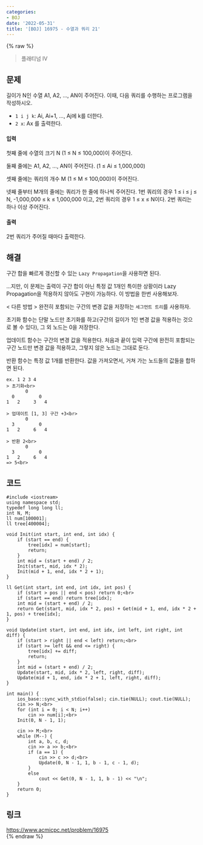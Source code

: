 ```yaml
---
categories:
- BOJ
date: '2022-05-31'
title: '[BOJ] 16975 - 수열과 쿼리 21'
---
```


{% raw %}
> 플래티넘 IV<br>

## 문제
길이가 N인 수열 A1, A2, ..., AN이 주어진다. 이때, 다음 쿼리를 수행하는 프로그램을 작성하시오.

-   `1 i j k`: Ai, Ai+1, ..., Aj에 k를 더한다.
-   `2 x`: Ax 를 출력한다.

#### 입력
첫째 줄에 수열의 크기 N (1 ≤ N ≤ 100,000)이 주어진다.

둘째 줄에는 A1, A2, ..., AN이 주어진다. (1 ≤ Ai ≤ 1,000,000)

셋째 줄에는 쿼리의 개수 M (1 ≤ M ≤ 100,000)이 주어진다.

넷째 줄부터 M개의 줄에는 쿼리가 한 줄에 하나씩 주어진다. 1번 쿼리의 경우 1 ≤ i ≤ j ≤ N, -1,000,000 ≤ k ≤ 1,000,000 이고, 2번 쿼리의 경우 1 ≤ x ≤ N이다. 2번 쿼리는 하나 이상 주어진다.

#### 출력
2번 쿼리가 주어질 때마다 출력한다.

## 해결
구간 합을 빠르게 갱신할 수 있는 `Lazy Propagation`을 사용하면 된다.

...지만, 이 문제는 출력이 구간 합이 아닌 특정 값 1개인 특이한 상황이라 Lazy Propagation을 적용하지 않아도 구현이 가능하다. 이 방법을 한번 사용해보자.

< 다른 방법 >
완전히 포함되는 구간의 변경 값을 저장하는 `세그먼트 트리`를 사용하자.

초기화 함수는 단말 노드만 초기화를 하고(구간의 길이가 1인 변경 값을 적용하는 것으로 볼 수 있다), 그 외 노드는 0을 저장한다.

업데이트 함수는 구간의 변경 값을 적용한다. 처음과 끝이 입력 구간에 완전히 포함되는 구간 노드만 변경 값을 적용하고, 그렇지 않은 노드는 그대로 둔다.

반환 함수는 특정 값 1개를 반환한다. 값을 가져오면서, 거쳐 가는 노드들의 값들을 합하면 된다.
```
ex. 1 2 3 4
> 초기화<br>
       0
  0         0
1   2     3   4

> 업데이트 [1, 3] 구간 +3<br>
       0
  3         0
1   2     6   4

> 반환 2<br>
       0
  3         0
1   2     6   4
=> 5<br>
```

## 코드
```
#include <iostream>
using namespace std;
typedef long long ll;
int N, M;
ll num[100001];
ll tree[400004];

void Init(int start, int end, int idx) {
	if (start == end) {
		tree[idx] = num[start];
		return;
	}
	int mid = (start + end) / 2;
	Init(start, mid, idx * 2);
	Init(mid + 1, end, idx * 2 + 1);
}

ll Get(int start, int end, int idx, int pos) {
	if (start > pos || end < pos) return 0;<br>
	if (start == end) return tree[idx];
	int mid = (start + end) / 2;
	return Get(start, mid, idx * 2, pos) + Get(mid + 1, end, idx * 2 + 1, pos) + tree[idx];
}

void Update(int start, int end, int idx, int left, int right, int diff) {
	if (start > right || end < left) return;<br>
	if (start >= left && end <= right) {
		tree[idx] += diff;
		return;
	}
	int mid = (start + end) / 2;
	Update(start, mid, idx * 2, left, right, diff);
	Update(mid + 1, end, idx * 2 + 1, left, right, diff);
}

int main() {
	ios_base::sync_with_stdio(false); cin.tie(NULL); cout.tie(NULL);
	cin >> N;<br>
	for (int i = 0; i < N; i++)
		cin >> num[i];<br>
	Init(0, N - 1, 1);

	cin >> M;<br>
	while (M--) {
		int a, b, c, d;
		cin >> a >> b;<br>
		if (a == 1) {
			cin >> c >> d;<br>
			Update(0, N - 1, 1, b - 1, c - 1, d);
		}
		else
			cout << Get(0, N - 1, 1, b - 1) << "\n";
	}
	return 0;
}
```

## 링크
https://www.acmicpc.net/problem/16975<br>
{% endraw %}